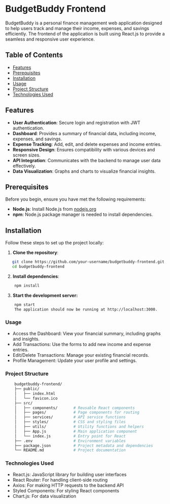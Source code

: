 
# BudgetBuddy Frontend

BudgetBuddy is a personal finance management web application designed to help users track and manage their income, expenses, and savings efficiently. The frontend of the application is built using React.js to provide a seamless and responsive user experience.

## Table of Contents

- [Features](#features)
- [Prerequisites](#prerequisites)
- [Installation](#installation)
- [Usage](#usage)
- [Project Structure](#project-structure)
- [Technologies Used](#technologies-used)


## Features

- **User Authentication**: Secure login and registration with JWT authentication.
- **Dashboard**: Provides a summary of financial data, including income, expenses, and savings.
- **Expense Tracking**: Add, edit, and delete expenses and income entries.
- **Responsive Design**: Ensures compatibility with various devices and screen sizes.
- **API Integration**: Communicates with the backend to manage user data effectively.
- **Data Visualization**: Graphs and charts to visualize financial insights.

## Prerequisites

Before you begin, ensure you have met the following requirements:

- **Node.js**: Install Node.js from [nodejs.org](https://nodejs.org/)
- **npm**: Node.js package manager is needed to install dependencies.

## Installation

Follow these steps to set up the project locally:

1. **Clone the repository**:

```bash
   git clone https://github.com/your-username/budgetbuddy-frontend.git
   cd budgetbuddy-frontend
  ```

2. **Install dependencies**:

```bash
    npm install
```
3. **Start the development server:**


```bash
    npm start
    The application should now be running at http://localhost:3000.
```

### Usage
- Access the Dashboard: View your financial summary, including graphs and insights.
- Add Transactions: Use the forms to add new income and expense entries.
- Edit/Delete Transactions: Manage your existing financial records.
- Profile Management: Update your user profile and settings.

### Project Structure

```bash
    budgetbuddy-frontend/
    ├── public/
    │   ├── index.html
    │   └── favicon.ico
    ├── src/
    │   ├── components/       # Reusable React components
    │   ├── pages/            # Page components for routing
    │   ├── services/         # API service functions
    │   ├── styles/           # CSS and styling files
    │   ├── utils/            # Utility functions and helpers
    │   ├── App.js            # Main application component
    │   └── index.js          # Entry point for React
    ├── .env                  # Environment variables
    ├── package.json          # Project metadata and dependencies
    └── README.md             # Project documentation
```
### Technologies Used
- React.js: JavaScript library for building user interfaces
- React Router: For handling client-side routing
- Axios: For making HTTP requests to the backend API
- Styled Components: For styling React components
- Chart.js: For data visualization